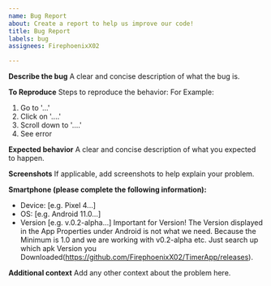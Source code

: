 ```yaml
---
name: Bug Report
about: Create a report to help us improve our code!
title: Bug Report
labels: bug
assignees: FirephoenixX02

---
```


**Describe the bug**
A clear and concise description of what the bug is.

**To Reproduce**
Steps to reproduce the behavior:
For Example:
1. Go to '...'
2. Click on '....'
3. Scroll down to '....'
4. See error

**Expected behavior**
A clear and concise description of what you expected to happen.

**Screenshots**
If applicable, add screenshots to help explain your problem.

**Smartphone (please complete the following information):**
 - Device: [e.g. Pixel 4...]
 - OS: [e.g. Android 11.0...]
 - Version [e.g. v.0.2-alpha...]
Important for Version! The Version displayed in the App Properties under Android is not what we need. Because the Minimum is 1.0 and we are working with v0.2-alpha etc. Just search up which apk Version you Downloaded(https://github.com/FirephoenixX02/TimerApp/releases).

**Additional context**
Add any other context about the problem here.
